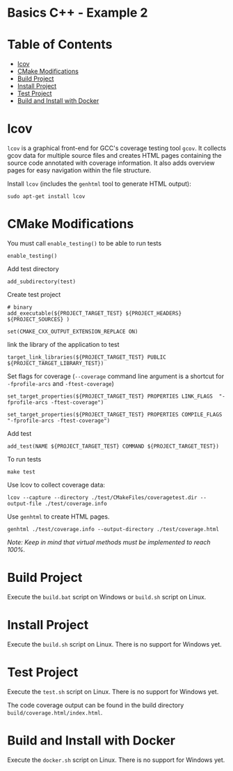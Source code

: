 # Basics C++ - Example 2

# Table of Contents

* [lcov](#lcov)
* [CMake Modifications](#cmake-modifications)
* [Build Project](#build-project)
* [Install Project](#install-project)
* [Test Project](#test-project)
* [Build and Install with Docker](#build-and-install-with-docker)

# lcov

`lcov` is a graphical front-end for GCC's coverage testing tool `gcov`.
It collects gcov data for multiple source files and creates HTML pages containing the source code annotated with coverage information.
It also adds overview pages for easy navigation within the file structure.

Install `lcov` (includes the `genhtml` tool to generate HTML output):
~~~
sudo apt-get install lcov
~~~

# CMake Modifications

You must call `enable_testing()` to be able to run tests
~~~
enable_testing()
~~~

Add test directory
~~~
add_subdirectory(test)
~~~

Create test project
~~~
# binary
add_executable(${PROJECT_TARGET_TEST} ${PROJECT_HEADERS} ${PROJECT_SOURCES} )
~~~

~~~
set(CMAKE_CXX_OUTPUT_EXTENSION_REPLACE ON)
~~~

link the library of the application to test
~~~
target_link_libraries(${PROJECT_TARGET_TEST} PUBLIC ${PROJECT_TARGET_LIBRARY_TEST})
~~~

Set flags for coverage (`--coverage` command line argument is a shortcut for `-fprofile-arcs` and `-ftest-coverage`)
~~~
set_target_properties(${PROJECT_TARGET_TEST} PROPERTIES LINK_FLAGS  "-fprofile-arcs -ftest-coverage")

set_target_properties(${PROJECT_TARGET_TEST} PROPERTIES COMPILE_FLAGS  "-fprofile-arcs -ftest-coverage")
~~~

Add test
~~~
add_test(NAME ${PROJECT_TARGET_TEST} COMMAND ${PROJECT_TARGET_TEST})
~~~

To run tests
~~~
make test
~~~

Use lcov to collect coverage data:
~~~
lcov --capture --directory ./test/CMakeFiles/coveragetest.dir --output-file ./test/coverage.info
~~~

Use `genhtml` to create HTML pages.
~~~
genhtml ./test/coverage.info --output-directory ./test/coverage.html
~~~
*Note: Keep in mind that virtual methods must be implemented to reach 100%.*

# Build Project

Execute the `build.bat` script on Windows or `build.sh` script on Linux.

# Install Project

Execute the `build.sh` script on Linux. There is no support for Windows yet.

# Test Project

Execute the `test.sh` script on Linux. There is no support for Windows yet.

The code coverage output can be found in the build directory `build/coverage.html/index.html`.

# Build and Install with Docker

Execute the `docker.sh` script on Linux. There is no support for Windows yet.
